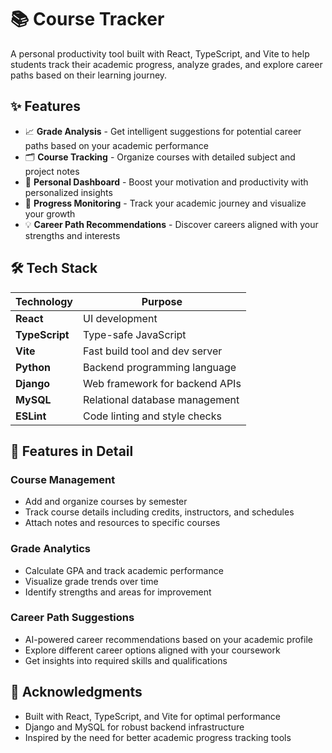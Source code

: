 # 📚 Course Tracker

A personal productivity tool built with React, TypeScript, and Vite to help students track their academic progress, analyze grades, and explore career paths based on their learning journey.

## ✨ Features

- 📈 **Grade Analysis** - Get intelligent suggestions for potential career paths based on your academic performance
- 🗂️ **Course Tracking** - Organize courses with detailed subject and project notes
- 🧠 **Personal Dashboard** - Boost your motivation and productivity with personalized insights
- 🎯 **Progress Monitoring** - Track your academic journey and visualize your growth
- 💡 **Career Path Recommendations** - Discover careers aligned with your strengths and interests

## 🛠️ Tech Stack

| Technology | Purpose |
|-----------|---------|
| **React** | UI development |
| **TypeScript** | Type-safe JavaScript |
| **Vite** | Fast build tool and dev server |
| **Python** | Backend programming language |
| **Django** | Web framework for backend APIs |
| **MySQL** | Relational database management |
| **ESLint** | Code linting and style checks |

## 🎨 Features in Detail

### Course Management
- Add and organize courses by semester
- Track course details including credits, instructors, and schedules
- Attach notes and resources to specific courses

### Grade Analytics
- Calculate GPA and track academic performance
- Visualize grade trends over time
- Identify strengths and areas for improvement

### Career Path Suggestions
- AI-powered career recommendations based on your academic profile
- Explore different career options aligned with your coursework
- Get insights into required skills and qualifications
  
## 🙏 Acknowledgments

- Built with React, TypeScript, and Vite for optimal performance
- Django and MySQL for robust backend infrastructure
- Inspired by the need for better academic progress tracking tools
